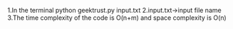 1.In the terminal python geektrust.py input.txt
2.input.txt->input file name
3.The time complexity of the code is O(n+m) and space complexity is O(n) 